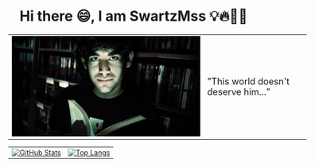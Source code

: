 <h1 align="center">Hi there 😄, I am SwartzMss 💡🔥🚀😎</h1>

<table align="center" style="width:600px; table-layout: fixed;">
  <tr>
    <td valign="middle" style="width:400px;">
      <img src="images/aaron_2.jpg" alt="swartzAaron" width="500" />
    </td>
    <td valign="middle" style="width:200px;">
      <p style="font-size:18px;">"This world doesn't deserve him..."</p>
    </td>
  </tr>
</table>

<table align="center" style="width:500px;">
  <tr>
    <td>
      <a href="https://github.com/anuraghazra/github-readme-stats">
        <img src="https://github-readme-stats.vercel.app/api?username=SwartzMss&show_icons=true&theme=default&include_all_commits=true" alt="GitHub Stats" />
      </a>
    </td>
    <td>
      <a href="https://github.com/anuraghazra/github-readme-stats">
        <img src="https://github-readme-stats.vercel.app/api/top-langs/?username=SwartzMss&layout=compact" alt="Top Langs" />
      </a>
    </td>
  </tr>
</table>
